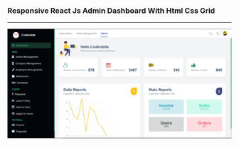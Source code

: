 <h3>Responsive React Js Admin Dashboard With Html Css Grid</h3>

<hr>

<img src="src/assets/screenshot.PNG" />
